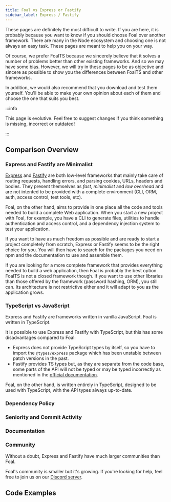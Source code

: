 ```yaml
---
title: Foal vs Express or Fastify
sidebar_label: Express / Fastify
---
```


These pages are definitely the most difficult to write. If you are here, it is probably because you want to know if you should choose Foal over another framework. There are many in the Node ecosystem and choosing one is not always an easy task. These pages are meant to help you on your way.

Of course, we prefer FoalTS because we sincerely believe that it solves a number of problems better than other existing frameworks. And so we may have some bias. However, we will try in these pages to be as objective and sincere as possible to show you the differences between FoalTS and other frameworks.

In addition, we would also recommend that you download and test them yourself. You'll be able to make your own opinion about each of them and choose the one that suits you best.

:::info

This page is evolutive. Feel free to suggest changes if you think something is missing, incorrect or outdated!

:::

## Comparison Overview

### Express and Fastify are Minimalist

[Express](https://expressjs.com/) and [Fastify](https://www.fastify.io/) are both low-level frameworks that mainly take care of routing requests, handling errors, and parsing cookies, URLs, headers and bodies. They present themselves as *fast*, *minimalist* and *low overhead* and are not intented to be provided with a complete environment (CLI, ORM, auth, access control, test tools, etc).

Foal, on the other hand, aims to provide in one place all the code and tools needed to build a complete Web application. When you start a new project with Foal, for example, you have a CLI to generate files, utilities to handle authentication and access control, and a dependency injection system to test your application.

If you want to have as much freedom as possible and are ready to start a project completely from scratch, Express or Fastify seems to be the right choice for you. You will then have to search for the packages you need on npm and the documentation to use and assemble them.

If you are looking for a more complete framework that provides everything needed to build a web application, then Foal is probably the best option. FoalTS is not a closed framework though. If you want to use other libraries than those offered by the framework (password hashing, ORM), you still can. Its architecture is not restrictive either and it will adapt to you as the application grows.

### TypeScript vs JavaScript

Express and Fastify are frameworks written in vanilla JavaScript. Foal is written in TypeScript.

It is possible to use Express and Fastify with TypeScript, but this has some disadvantages compared to Foal:
- Express does not provide TypeScript types by itself, so you have to import the `@types/express` package which has been unstable between patch versions in the past.
- Fastify provides TS types but, as they are separate from the code base, some parts of the API will not be typed or may be typed incorrectly as mentioned in the [official documentation](https://www.fastify.io/docs/latest/Reference/TypeScript/#typescript).

Foal, on the other hand, is written entirely in TypeScript, designed to be used with TypeScript, with the API types always up-to-date.

### Dependency Policy

### Seniority and Commit Activity

### Documentation

### Community

Without a doubt, Express and Fastify have much larger communities than Foal.

Foal's community is smaller but it's growing. If you're looking for help, feel free to join us on our [Discord server](https://discord.gg/QUrJv98).

## Code Examples
